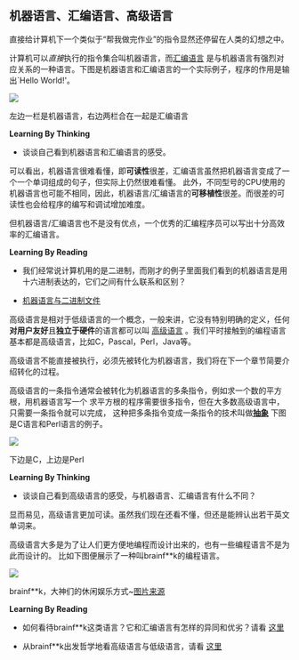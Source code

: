 ## 机器语言、汇编语言、高级语言

直接给计算机下一个类似于“帮我做完作业”的指令显然还停留在人类的幻想之中。

计算机可以*直接*执行的指令集合叫机器语言，而[汇编语言](https://en.wikipedia.org/wiki/Assembly_language)
是与机器语言有强烈对应关系的一种语言。下图是机器语言和汇编语言的一个实际例子，程序的作用是输出`Hello World!'。

![](https://raw.githubusercontent.com/yangyangxcf/python-tutorial-turtle/master/x/image/machine_code_and_assemble.png)

左边一栏是机器语言，右边两栏合在一起是汇编语言

**Learning By Thinking**

- 谈谈自己看到机器语言和汇编语言的感受。

可以看出，机器语言很难看懂，即**可读性**很差，汇编语言虽然把机器语言变成了一个一个单词组成的句子，但实际上仍然很难看懂。
此外，不同型号的CPU使用的机器语言也可能不相同，因此，机器语言/汇编语言的**可移植性**很差。而很差的可读性也会给程序的编写和调试增加难度。

但机器语言/汇编语言也不是没有优点，一个优秀的汇编程序员可以写出十分高效率的汇编语言。

**Learning By Reading**

- 我们经常说计算机用的是二进制，而刚才的例子里面我们看到的机器语言是用十六进制表达的，它们之间有什么联系和区别？

- [机器语言与二进制文件](https://stackoverflow.com/questions/21571709/difference-between-machine-language-binary-code-and-a-binary-file)

高级语言是相对于低级语言的一个概念，一般来讲，它没有特别明确的定义，任何**对用户友好**且**独立于硬件**的语言都可以叫
[高级语言](https://www.techopedia.com/definition/3925/high-level-language-hll)
。我们平时接触到的编程语言基本都是高级语言，比如C，Pascal，Perl，Java等。

高级语言不能直接被执行，必须先被转化为机器语言，我们将在下一个章节简要介绍转化的过程。

高级语言的一条指令通常会被转化为机器语言的多条指令，例如求一个数的平方根，用机器语言写一个
求平方根的程序需要很多指令，但在大多数高级语言中，只需要一条指令就可以完成，
这种把多条指令变成一条指令的技术叫做[**抽象**](https://en.wikipedia.org/wiki/Abstraction_(software_engineering))
下图是C语言和Perl语言的例子。

![](https://raw.githubusercontent.com/yangyangxcf/python-tutorial-turtle/master/x/image/perl_c.png)

下边是C，上边是Perl

**Learning By Thinking**

- 谈谈自己看到高级语言的感受，与机器语言、汇编语言有什么不同？

显而易见，高级语言更加可读。虽然我们现在还看不懂，但还是能辨认出若干英文单词来。

高级语言大多是为了让人们更方便地编程而设计出来的，也有一些编程语言不是为此而设计的。
比如下图便展示了一种叫brainf**k的编程语言。

![](https://raw.githubusercontent.com/yangyangxcf/python-tutorial-turtle/master/x/image/brainfuck.png)

brainf**k，大神们的休闲娱乐方式~[图片来源](https://github.com/dotzero/brainfuck-php/blob/master/examples/99bottlesofbeer.bf)

**Learning By Reading**

- 如何看待brainf**k这类语言？它和汇编语言有怎样的异同和优劣？请看
[这里](https://www.slant.co/versus/120/128/~assembly_vs_brainfuck)

- 从brainf**k出发哲学地看高级语言与低级语言，请看
[这里](https://esolangs.org/wiki/Category_talk:Low-level)
